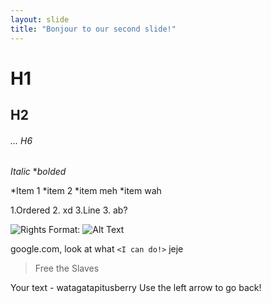 ```yaml
---
layout: slide
title: "Bonjour to our second slide!"
---
```


# H1
## H2
###### ... H6 

*Italic*
**bolded*

*Item 1
*item 2
    *item meh
*item wah

1.Ordered
2. xd
3.Line
    3. ab?

![Rights](/Users/pedro/Desktop/rights)
Format: ![Alt Text](url)

google.com, look at what `<I can do!>` jeje

> Free the
> Slaves


Your text - watagatapitusberry
Use the left arrow to go back!
